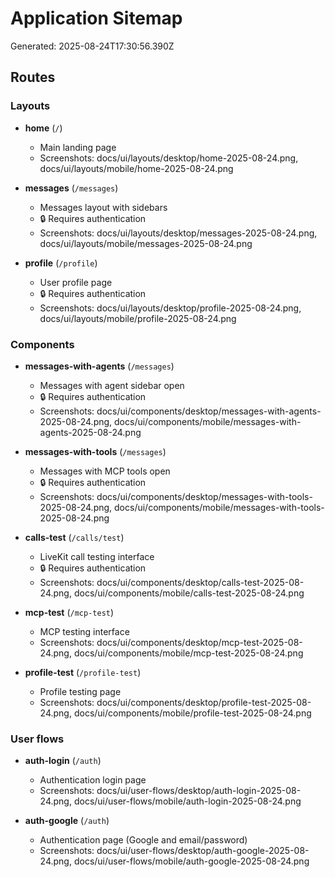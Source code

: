 # Application Sitemap

Generated: 2025-08-24T17:30:56.390Z

## Routes

### Layouts

- **home** (`/`)
  - Main landing page
  - Screenshots: docs/ui/layouts/desktop/home-2025-08-24.png, docs/ui/layouts/mobile/home-2025-08-24.png

- **messages** (`/messages`)
  - Messages layout with sidebars
  - 🔒 Requires authentication
  - Screenshots: docs/ui/layouts/desktop/messages-2025-08-24.png, docs/ui/layouts/mobile/messages-2025-08-24.png

- **profile** (`/profile`)
  - User profile page
  - 🔒 Requires authentication
  - Screenshots: docs/ui/layouts/desktop/profile-2025-08-24.png, docs/ui/layouts/mobile/profile-2025-08-24.png

### Components

- **messages-with-agents** (`/messages`)
  - Messages with agent sidebar open
  - 🔒 Requires authentication
  - Screenshots: docs/ui/components/desktop/messages-with-agents-2025-08-24.png, docs/ui/components/mobile/messages-with-agents-2025-08-24.png

- **messages-with-tools** (`/messages`)
  - Messages with MCP tools open
  - 🔒 Requires authentication
  - Screenshots: docs/ui/components/desktop/messages-with-tools-2025-08-24.png, docs/ui/components/mobile/messages-with-tools-2025-08-24.png

- **calls-test** (`/calls/test`)
  - LiveKit call testing interface
  - 🔒 Requires authentication
  - Screenshots: docs/ui/components/desktop/calls-test-2025-08-24.png, docs/ui/components/mobile/calls-test-2025-08-24.png

- **mcp-test** (`/mcp-test`)
  - MCP testing interface
  - Screenshots: docs/ui/components/desktop/mcp-test-2025-08-24.png, docs/ui/components/mobile/mcp-test-2025-08-24.png

- **profile-test** (`/profile-test`)
  - Profile testing page
  - Screenshots: docs/ui/components/desktop/profile-test-2025-08-24.png, docs/ui/components/mobile/profile-test-2025-08-24.png

### User flows

- **auth-login** (`/auth`)
  - Authentication login page
  - Screenshots: docs/ui/user-flows/desktop/auth-login-2025-08-24.png, docs/ui/user-flows/mobile/auth-login-2025-08-24.png

- **auth-google** (`/auth`)
  - Authentication page (Google and email/password)
  - Screenshots: docs/ui/user-flows/desktop/auth-google-2025-08-24.png, docs/ui/user-flows/mobile/auth-google-2025-08-24.png

